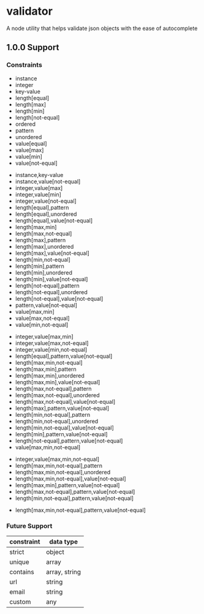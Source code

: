 # validator

A node utility that helps validate json objects with the ease of autocomplete

## 1.0.0 Support

### Constraints

<!-- iteration 1 -->

-   instance
-   integer
-   key-value
-   length[equal]
-   length[max]
-   length[min]
-   length[not-equal]
-   ordered
-   pattern
-   unordered
-   value[equal]
-   value[max]
-   value[min]
-   value[not-equal]

<!-- iteration 2 -->

-   instance,key-value
-   instance,value[not-equal]
-   integer,value[max]
-   integer,value[min]
-   integer,value[not-equal]
-   length[equal],pattern
-   length[equal],unordered
-   length[equal],value[not-equal]
-   length[max,min]
-   length[max,not-equal]
-   length[max],pattern
-   length[max],unordered
-   length[max],value[not-equal]
-   length[min,not-equal]
-   length[min],pattern
-   length[min],unordered
-   length[min],value[not-equal]
-   length[not-equal],pattern
-   length[not-equal],unordered
-   length[not-equal],value[not-equal]
-   pattern,value[not-equal]
-   value[max,min]
-   value[max,not-equal]
-   value[min,not-equal]

<!-- iteration 3 -->

-   integer,value[max,min]
-   integer,value[max,not-equal]
-   integer,value[min,not-equal]
-   length[equal],pattern,value[not-equal]
-   length[max,min,not-equal]
-   length[max,min],pattern
-   length[max,min],unordered
-   length[max,min],value[not-equal]
-   length[max,not-equal],pattern
-   length[max,not-equal],unordered
-   length[max,not-equal],value[not-equal]
-   length[max],pattern,value[not-equal]
-   length[min,not-equal],pattern
-   length[min,not-equal],unordered
-   length[min,not-equal],value[not-equal]
-   length[min],pattern,value[not-equal]
-   length[not-equal],pattern,value[not-equal]
-   value[max,min,not-equal]

<!-- iteration 4 -->

-   integer,value[max,min,not-equal]
-   length[max,min,not-equal],pattern
-   length[max,min,not-equal],unordered
-   length[max,min,not-equal],value[not-equal]
-   length[max,min],pattern,value[not-equal]
-   length[max,not-equal],pattern,value[not-equal]
-   length[min,not-equal],pattern,value[not-equal]

<!-- iteration 5 -->

-   length[max,min,not-equal],pattern,value[not-equal]

### Future Support

| constraint | data type     |
| ---------- | ------------- |
| strict     | object        |
| unique     | array         |
| contains   | array, string |
| url        | string        |
| email      | string        |
| custom     | any           |
